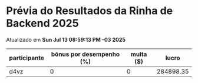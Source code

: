 # Prévia do Resultados da Rinha de Backend 2025
Atualizado em **Sun Jul 13 08:59:13 PM -03 2025**


| participante | bônus por desempenho (%) | multa ($) | lucro |
| -- | -- | -- | -- |
|	d4vz	|	0	|	0	|	284898.35	|
